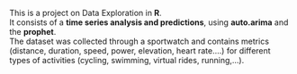 This is a project on Data Exploration in **R**. \
It consists of a **time series analysis and predictions**, using **auto.arima** and the **prophet**. \
The dataset was collected through a sportwatch and contains metrics (distance, duration, speed, power, elevation, heart
rate....) for different types of activities (cycling, swimming, virtual rides, running,...). 
